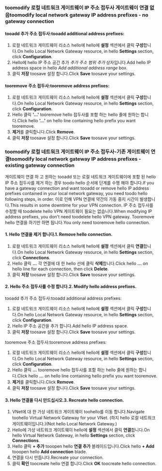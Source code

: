### <span data-ttu-id="a81f2-101"><a name="noconnection"></a>toomodify 로컬 네트워크 게이트웨이 IP 주소 접두사 게이트웨이 연결 없음</span><span class="sxs-lookup"><span data-stu-id="a81f2-101"><a name="noconnection"></a>toomodify local network gateway IP address prefixes - no gateway connection</span></span>

#### <a name="tooadd-additional-address-prefixes"></a><span data-ttu-id="a81f2-102">tooadd 추가 주소 접두사:</span><span class="sxs-lookup"><span data-stu-id="a81f2-102">tooadd additional address prefixes:</span></span>

1. <span data-ttu-id="a81f2-103">로컬 네트워크 게이트웨이 리소스 hello에 hello에 **설정** 섹션에서 클릭 **구성**합니다.</span><span class="sxs-lookup"><span data-stu-id="a81f2-103">On hello Local Network Gateway resource, in hello **Settings** section, click **Configuration**.</span></span>
2. <span data-ttu-id="a81f2-104">Hello에 hello IP 주소 공간 추가 *추가 주소 범위 추가* 상자입니다.</span><span class="sxs-lookup"><span data-stu-id="a81f2-104">Add hello IP address space in hello *Add additional address range* box.</span></span>
3. <span data-ttu-id="a81f2-105">클릭 **저장** toosave 설정 합니다.</span><span class="sxs-lookup"><span data-stu-id="a81f2-105">Click **Save** toosave your settings.</span></span>

#### <a name="tooremove-address-prefixes"></a><span data-ttu-id="a81f2-106">tooremove 주소 접두사:</span><span class="sxs-lookup"><span data-stu-id="a81f2-106">tooremove address prefixes:</span></span>

1. <span data-ttu-id="a81f2-107">로컬 네트워크 게이트웨이 리소스 hello에 hello에 **설정** 섹션에서 클릭 **구성**합니다.</span><span class="sxs-lookup"><span data-stu-id="a81f2-107">On hello Local Network Gateway resource, in hello **Settings** section, click **Configuration**.</span></span>
2. <span data-ttu-id="a81f2-108">Hello 클릭 **'...'** tooremove hello 접두사를 포함 하는 hello 줄에 원하는 합니다.</span><span class="sxs-lookup"><span data-stu-id="a81f2-108">Click hello **'...'** on hello line containing hello prefix you want tooremove.</span></span>
3. <span data-ttu-id="a81f2-109">**제거**를 클릭합니다.</span><span class="sxs-lookup"><span data-stu-id="a81f2-109">Click **Remove**.</span></span>
4. <span data-ttu-id="a81f2-110">클릭 **저장** toosave 설정 합니다.</span><span class="sxs-lookup"><span data-stu-id="a81f2-110">Click **Save** toosave your settings.</span></span>

### <span data-ttu-id="a81f2-111"><a name="withconnection"></a>toomodify 로컬 네트워크 게이트웨이 IP 주소 접두사-기존 게이트웨이 연결</span><span class="sxs-lookup"><span data-stu-id="a81f2-111"><a name="withconnection"></a>toomodify local network gateway IP address prefixes - existing gateway connection</span></span>

<span data-ttu-id="a81f2-112">게이트웨이 연결 하 고 원하는 tooadd 또는 로컬 네트워크 게이트웨이에 포함 된 hello IP 주소 접두사를 제거 하는 경우 toodo hello 순서에 단계를 수행 해야 합니다.</span><span class="sxs-lookup"><span data-stu-id="a81f2-112">If you have a gateway connection and want tooadd or remove hello IP address prefixes contained in your local network gateway, you need toodo hello following steps, in order.</span></span> <span data-ttu-id="a81f2-113">이로 인해 VPN 연결에 약간의 가동 중지 시간이 발생합니다.</span><span class="sxs-lookup"><span data-stu-id="a81f2-113">This results in some downtime for your VPN connection.</span></span> <span data-ttu-id="a81f2-114">IP 주소 접두사를 수정할 때 toodelete hello VPN 게이트웨이 필요는 없습니다.</span><span class="sxs-lookup"><span data-stu-id="a81f2-114">When modifying IP address prefixes, you don't need toodelete hello VPN gateway.</span></span> <span data-ttu-id="a81f2-115">Tooremove hello 연결을 하기만 하면 됩니다.</span><span class="sxs-lookup"><span data-stu-id="a81f2-115">You only need tooremove hello connection.</span></span>

#### <a name="1-remove-hello-connection"></a><span data-ttu-id="a81f2-116">1. Hello 연결을 제거 합니다.</span><span class="sxs-lookup"><span data-stu-id="a81f2-116">1. Remove hello connection.</span></span>

1. <span data-ttu-id="a81f2-117">로컬 네트워크 게이트웨이 리소스 hello에 hello에 **설정** 섹션에서 클릭 **연결**합니다.</span><span class="sxs-lookup"><span data-stu-id="a81f2-117">On hello Local Network Gateway resource, in hello **Settings** section, click **Connections**.</span></span>
2. <span data-ttu-id="a81f2-118">Hello 클릭 **...**  각 연결에 대 한 hello 선에 클릭 **삭제**합니다.</span><span class="sxs-lookup"><span data-stu-id="a81f2-118">Click hello **...** on hello line for each connection, then click **Delete**.</span></span>
3. <span data-ttu-id="a81f2-119">클릭 **저장** toosave 설정 합니다.</span><span class="sxs-lookup"><span data-stu-id="a81f2-119">Click **Save** toosave your settings.</span></span>

#### <a name="2-modify-hello-address-prefixes"></a><span data-ttu-id="a81f2-120">2. Hello 주소 접두사를 수정 합니다.</span><span class="sxs-lookup"><span data-stu-id="a81f2-120">2. Modify hello address prefixes.</span></span>

<span data-ttu-id="a81f2-121">tooadd 추가 주소 접두사:</span><span class="sxs-lookup"><span data-stu-id="a81f2-121">tooadd additional address prefixes:</span></span>

1. <span data-ttu-id="a81f2-122">로컬 네트워크 게이트웨이 리소스 hello에 hello에 **설정** 섹션에서 클릭 **구성**합니다.</span><span class="sxs-lookup"><span data-stu-id="a81f2-122">On hello Local Network Gateway resource, in hello **Settings** section, click **Configuration**.</span></span>
2. <span data-ttu-id="a81f2-123">Hello IP 주소 공간을 추가 합니다.</span><span class="sxs-lookup"><span data-stu-id="a81f2-123">Add hello IP address space.</span></span>
3. <span data-ttu-id="a81f2-124">클릭 **저장** toosave 설정 합니다.</span><span class="sxs-lookup"><span data-stu-id="a81f2-124">Click **Save** toosave your settings.</span></span>

<span data-ttu-id="a81f2-125">tooremove 주소 접두사:</span><span class="sxs-lookup"><span data-stu-id="a81f2-125">tooremove address prefixes:</span></span>

1. <span data-ttu-id="a81f2-126">로컬 네트워크 게이트웨이 리소스 hello에 hello에 **설정** 섹션에서 클릭 **구성**합니다.</span><span class="sxs-lookup"><span data-stu-id="a81f2-126">On hello Local Network Gateway resource, in hello **Settings** section, click **Configuration**.</span></span>
2. <span data-ttu-id="a81f2-127">Hello 클릭 **...**  tooremove hello 접두사를 포함 하는 hello 줄에 원하는 합니다.</span><span class="sxs-lookup"><span data-stu-id="a81f2-127">Click hello **...** on hello line containing hello prefix you want tooremove.</span></span>
3. <span data-ttu-id="a81f2-128">**제거**를 클릭합니다.</span><span class="sxs-lookup"><span data-stu-id="a81f2-128">Click **Remove**.</span></span>
4. <span data-ttu-id="a81f2-129">클릭 **저장** toosave 설정 합니다.</span><span class="sxs-lookup"><span data-stu-id="a81f2-129">Click **Save** toosave your settings.</span></span>

#### <a name="3-recreate-hello-connection"></a><span data-ttu-id="a81f2-130">3. Hello 연결을 다시 만드십시오.</span><span class="sxs-lookup"><span data-stu-id="a81f2-130">3. Recreate hello connection.</span></span>

1. <span data-ttu-id="a81f2-131">VNet에 대 한 가상 네트워크 게이트웨이 toohello를 이동 합니다.</span><span class="sxs-lookup"><span data-stu-id="a81f2-131">Navigate toohello Virtual Network Gateway for your VNet.</span></span> <span data-ttu-id="a81f2-132">(하지 hello 로컬 네트워크 게이트웨이입니다.)</span><span class="sxs-lookup"><span data-stu-id="a81f2-132">(Not hello Local Network Gateway.)</span></span>
2. <span data-ttu-id="a81f2-133">Hello에 가상 네트워크 게이트웨이 hello에 **설정** 섹션에서 클릭 **연결**합니다.</span><span class="sxs-lookup"><span data-stu-id="a81f2-133">On hello Virtual Network Gateway, in hello **Settings** section, click **Connections**.</span></span>
3. <span data-ttu-id="a81f2-134">Hello 클릭 **+ 추가** tooopen hello **연결 추가** 블레이드입니다.</span><span class="sxs-lookup"><span data-stu-id="a81f2-134">Click hello **+ Add** tooopen hello **Add connection** blade.</span></span>
4. <span data-ttu-id="a81f2-135">연결을 다시 만듭니다.</span><span class="sxs-lookup"><span data-stu-id="a81f2-135">Recreate your connection.</span></span>
5. <span data-ttu-id="a81f2-136">클릭 **확인** toocreate hello 연결 합니다.</span><span class="sxs-lookup"><span data-stu-id="a81f2-136">Click **OK** toocreate hello connection.</span></span>
